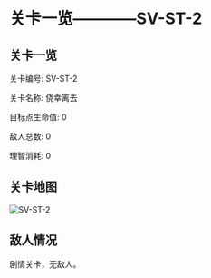 # 关卡一览————SV-ST-2


## 关卡一览

关卡编号: SV-ST-2

关卡名称: 侥幸离去

目标点生命值: 0

敌人总数: 0

理智消耗: 0


## 关卡地图
![SV-ST-2](./oprMap/SV-ST-2.png)

## 敌人情况

剧情关卡，无敌人。

